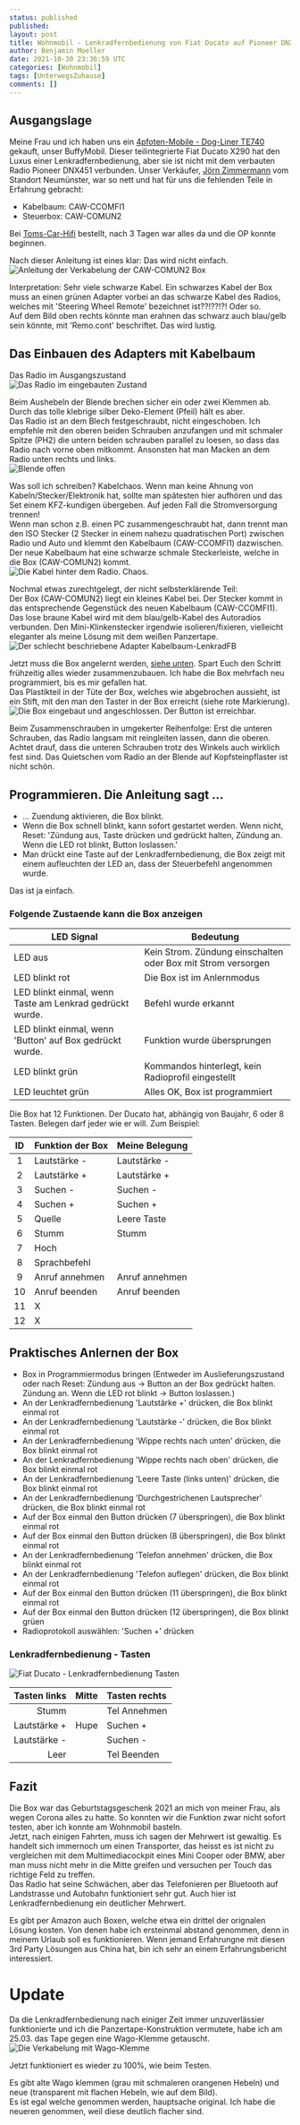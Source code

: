 ```yaml
---
status: published
published: 
layout: post
title: Wohnmobil - Lenkradfernbedienung von Fiat Ducato auf Pioneer DNX451RVS
author: Benjamin Moeller
date: 2021-10-30 23:36:59 UTC
categories: [Wohnmobil]
tags: [UnterwegsZuhause]
comments: []
---
```


## Ausgangslage

Meine Frau und ich haben uns ein [4pfoten-Mobile - Dog-Liner TE740](https://www.4pfoten-mobile.de/) gekauft, unser BuffyMobil. Dieser teilintegrierte Fiat Ducato X290 hat den Luxus einer Lenkradfernbedienung, aber sie ist nicht mit dem verbauten Radio Pioneer DNX451 verbunden. Unser Verkäufer, [Jörn Zimmermann](www.4pfoten-mobile.de/neumuenster/) vom Standort Neumünster, war so nett und hat für uns die fehlenden Teile in Erfahrung gebracht:
* Kabelbaum: CAW-CCOMFI1
* Steuerbox: CAW-COMUN2

Bei [Toms-Car-Hifi](https://www.toms-car-hifi.de/) bestellt, nach 3 Tagen war alles da und die OP konnte beginnen.

Nach dieser Anleitung ist eines klar: Das wird nicht einfach.  
![Anleitung der Verkabelung der CAW-COMUN2 Box](/media/lenkradfb_ducato_dnx451/01_anleitung.png)

Interpretation: Sehr viele schwarze Kabel. Ein schwarzes Kabel der Box muss an einen grünen Adapter vorbei an das schwarze Kabel des Radios, welches mit 'Steering Wheel Remote' bezeichnet ist??!??!?! Oder so.  
Auf dem Bild oben rechts könnte man erahnen das schwarz auch blau/gelb sein könnte, mit 'Remo.cont' beschriftet. Das wird lustig.

## Das Einbauen des Adapters mit Kabelbaum
Das Radio im Ausgangszustand  
![Das Radio im eingebauten Zustand](/media/lenkradfb_ducato_dnx451/02_ausgangslage.png)


Beim Aushebeln der Blende brechen sicher ein oder zwei Klemmen ab. Durch das tolle klebrige silber Deko-Element (Pfeil) hält es aber.  
Das Radio ist an dem Blech festgeschraubt, nicht eingeschoben. Ich empfehle mit den oberen beiden Schrauben anzufangen und mit schmaler Spitze (PH2) die untern beiden schrauben parallel zu loesen, so dass das Radio nach vorne oben mitkommt. Ansonsten hat man Macken an dem Radio unten rechts und links.  
![Blende offen](/media/lenkradfb_ducato_dnx451/03_schrauben.png)


Was soll ich schreiben? Kabelchaos. Wenn man keine Ahnung von Kabeln/Stecker/Elektronik hat, sollte man spätesten hier aufhören und das Set einem KFZ-kundigen übergeben. Auf jeden Fall die Stromversorgung trennen!  
Wenn man schon z.B. einen PC zusammengeschraubt hat, dann trennt man den ISO Stecker (2 Stecker in einem nahezu quadratischen Port) zwischen Radio und Auto und klemmt den Kabelbaum (CAW-CCOMFI1) dazwischen. Der neue Kabelbaum hat eine schwarze schmale Steckerleiste, welche in die Box (CAW-COMUN2) kommt.  
![Die Kabel hinter dem Radio. Chaos.](/media/lenkradfb_ducato_dnx451/04_kabelchaos.png)

Nochmal etwas zurechtgelegt, der nicht selbsterklärende Teil:  
Der Box (CAW-COMUN2) liegt ein kleines Kabel bei. Der Stecker kommt in das entsprechende Gegenstück des neuen Kabelbaum (CAW-CCOMFI1). Das lose braune Kabel wird mit dem blau/gelb-Kabel des Autoradios verbunden. Den Mini-Klinkenstecker irgendwie isolieren/fixieren, vielleicht eleganter als meine Lösung mit dem weißen Panzertape.  
![Der schlecht beschriebene Adapter Kabelbaum-LenkradFB](/media/lenkradfb_ducato_dnx451/05_kabeladapter.png)


Jetzt muss die Box angelernt werden, [siehe unten](#ablauf). Spart Euch den Schritt frühzeitig alles wieder zusammenzubauen. Ich habe die Box mehrfach neu programmiert, bis es mir gefallen hat.  
Das Plastikteil in der Tüte der Box, welches wie abgebrochen aussieht, ist ein Stift, mit den man den Taster in der Box erreicht (siehe rote Markierung).  
![Die Box eingebaut und angeschlossen. Der Button ist erreichbar.](/media/lenkradfb_ducato_dnx451/06_box.png)


Beim Zusammenschrauben in umgekerter Reihenfolge: Erst die unteren Schrauben, das Radio langsam mit reingleiten lassen, dann die oberen. Achtet drauf, dass die unteren Schrauben trotz des Winkels auch wirklich fest sind. Das Quietschen vom Radio an der Blende auf Kopfsteinpflaster ist nicht schön.

## Programmieren. Die Anleitung sagt ...

* ... Zuendung aktivieren, die Box blinkt.
* Wenn die Box schnell blinkt, kann sofort gestartet werden. Wenn nicht, Reset: 'Zündung aus, Taste drücken und gedrückt halten, Zündung an. Wenn die LED rot blinkt, Button loslassen.'
* Man drückt eine Taste auf der Lenkradfernbedienung, die Box zeigt mit einem aufleuchten der LED an, dass der Steuerbefehl angenommen wurde.  

Das ist ja einfach.

### Folgende Zustaende kann die Box anzeigen

| LED Signal | Bedeutung |
| --- | --- |
| LED aus | Kein Strom. Zündung einschalten oder Box mit Strom versorgen |
| LED blinkt rot | Die Box ist im Anlernmodus |
| LED blinkt einmal, wenn Taste am Lenkrad gedrückt wurde. | Befehl wurde erkannt |
| LED blinkt einmal, wenn 'Button' auf Box gedrückt wurde. | Funktion wurde übersprungen |
| LED blinkt grün | Kommandos hinterlegt, kein Radioprofil eingestellt |
| LED leuchtet grün | Alles OK, Box ist programmiert |


Die Box hat 12 Funktionen. Der Ducato hat, abhängig von Baujahr, 6 oder 8 Tasten. Belegen darf jeder wie er will. Zum Beispiel:

| ID  | Funktion der Box | Meine Belegung |
| :-: | ---------------- | -------------- |
| 1   | Lautstärke -     | Lautstärke -   |
| 2   | Lautstärke +     | Lautstärke +   |
| 3   | Suchen -         | Suchen -       |
| 4   | Suchen +         | Suchen +       |
| 5   | Quelle           | Leere Taste    |
| 6   | Stumm            | Stumm          |
| 7   | Hoch             |                |
| 8   | Sprachbefehl     |                |
| 9   | Anruf annehmen   | Anruf annehmen |
| 10  | Anruf beenden    | Anruf beenden  |
| 11  | X                |                |
| 12  | X                |                |


## <a name="ablauf"></a> Praktisches Anlernen der Box
* Box in Programmiermodus bringen (Entweder im Auslieferungszustand oder nach Reset: Zündung aus -> Button an der Box gedrückt halten. Zündung an. Wenn die LED rot blinkt -> Button loslassen.)
* An der Lenkradfernbedienung 'Lautstärke +' drücken, die Box blinkt einmal rot
* An der Lenkradfernbedienung 'Lautstärke -' drücken, die Box blinkt einmal rot
* An der Lenkradfernbedienung 'Wippe rechts nach unten' drücken, die Box blinkt einmal rot
* An der Lenkradfernbedienung 'Wippe rechts nach oben' drücken, die Box blinkt einmal rot
* An der Lenkradfernbedienung 'Leere Taste (links unten)' drücken, die Box blinkt einmal rot
* An der Lenkradfernbedienung 'Durchgestrichenen Lautsprecher' drücken, die Box blinkt einmal rot
* Auf der Box einmal den Button drücken (7 überspringen), die Box blinkt einmal rot
* Auf der Box einmal den Button drücken (8 überspringen), die Box blinkt einmal rot
* An der Lenkradfernbedienung 'Telefon annehmen' drücken, die Box blinkt einmal rot
* An der Lenkradfernbedienung 'Telefon auflegen' drücken, die Box blinkt einmal rot
* Auf der Box einmal den Button drücken (11 überspringen), die Box blinkt einmal rot
* Auf der Box einmal den Button drücken (12 überspringen), die Box blinkt grüen
* Radioprotokoll auswählen: 'Suchen +' drücken


### Lenkradfernbedienung - Tasten

![Fiat Ducato - Lenkradfernbedienung Tasten](/media/lenkradfb_ducato_dnx451/07_lenkrad-ducato.jpg)

| Tasten links  |   Mitte   | Tasten rechts |
| --:           |   :-:     | :--           |
| Stumm         |           | Tel Annehmen  |
| Lautstärke +  |   Hupe    | Suchen +      |
| Lautstärke -  |           | Suchen -      |
| Leer          |           | Tel Beenden   |


## Fazit

Die Box war das Geburtstagsgeschenk 2021 an mich von meiner Frau, als wegen Corona alles zu hatte. So konnten wir die Funktion zwar nicht sofort testen, aber ich konnte am Wohnmobil basteln.  
Jetzt, nach einigen Fahrten, muss ich sagen der Mehrwert ist gewaltig. Es handelt sich immernoch um einen Transporter, das heisst es ist nicht zu vergleichen mit dem Multimediacockpit eines Mini Cooper oder BMW, aber man muss nicht mehr in die Mitte greifen und versuchen per Touch das richtige Feld zu treffen.  
Das Radio hat seine Schwächen, aber das Telefonieren per Bluetooth auf Landstrasse und Autobahn funktioniert sehr gut. Auch hier ist Lenkradfernbedienung ein deutlicher Mehrwert.

Es gibt per Amazon auch Boxen, welche etwa ein drittel der orignalen Lösung kosten. Von denen habe ich ersteinmal abstand genommen, denn in meinem Urlaub soll es funktionieren. Wenn jemand Erfahrungne mit diesen 3rd Party Lösungen aus China hat, bin ich sehr an einem Erfahrungsbericht interessiert.


# Update

Da die Lenkradfernbedienung nach einiger Zeit immer unzuverlässier funktionierte und ich die Panzertape-Konstruktion vermutete, habe ich am 25.03. das Tape gegen eine Wago-Klemme getauscht.  
![Die Verkabelung mit Wago-Klemme](/media/lenkradfb_ducato_dnx451/08_kabeladapter_wago.png)

Jetzt funktioniert es wieder zu 100%, wie beim Testen.  

Es gibt alte Wago klemmen (grau mit schmaleren orangenen Hebeln) und neue (transparent mit flachen Hebeln, wie auf dem Bild).  
Es ist egal welche genommen werden, hauptsache original. Ich habe die neueren genommen, weil diese deutlich flacher sind.  
